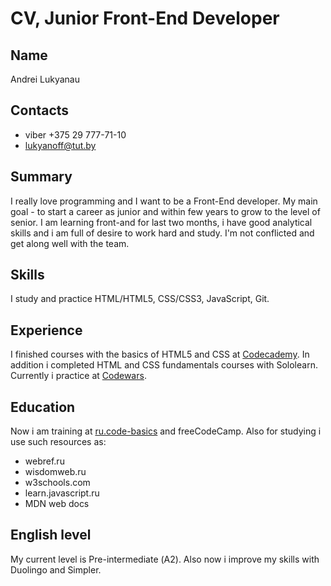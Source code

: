# CV, Junior Front-End Developer
## Name
Andrei Lukyanau
## Contacts

* viber +375 29 777-71-10
* lukyanoff@tut.by
  
## Summary
I really love programming and I want to be a Front-End developer. My main goal - to start a career as junior and within few years to grow to the level of senior. I am learning front-and for last two months, i have good analytical skills and i am full of desire to work hard and study. I'm not conflicted and get along well with the team.
## Skills
I study and practice HTML/HTML5, CSS/CSS3, JavaScript, Git.
## Experience
I finished сourses with the basics of HTML5 and CSS at [Codecademy](https://www.codecademy.com/users/bol2n/achievements). In addition i completed HTML and CSS fundamentals courses with Sololearn. Currently i practice at [Codewars](https://www.codewars.com/users/bol2n/completed).
## Education
Now i am training at [ru.code-basics](https://ru.code-basics.com/) and freeCodeCamp. Also for studying i use such resources as:

* webref.ru
* wisdomweb.ru
* w3schools.com
* learn.javascript.ru
* MDN web docs

## English level
My current level is Pre-intermediate (А2). Also now i improve my skills with Duolingo and Simpler.
